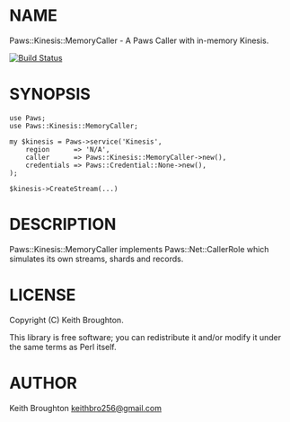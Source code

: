 # NAME

Paws::Kinesis::MemoryCaller - A Paws Caller with in-memory Kinesis.

[![Build Status](https://travis-ci.org/keithbro/Paws-Kinesis-MemoryCaller.svg?branch=master)](https://travis-ci.org/keithbro/Paws-Kinesis-MemoryCaller)

# SYNOPSIS

    use Paws;
    use Paws::Kinesis::MemoryCaller;

    my $kinesis = Paws->service('Kinesis',
        region      => 'N/A',
        caller      => Paws::Kinesis::MemoryCaller->new(),
        credentials => Paws::Credential::None->new(),
    );

    $kinesis->CreateStream(...)

# DESCRIPTION

Paws::Kinesis::MemoryCaller implements Paws::Net::CallerRole which simulates its
own streams, shards and records.

# LICENSE

Copyright (C) Keith Broughton.

This library is free software; you can redistribute it and/or modify
it under the same terms as Perl itself.

# AUTHOR

Keith Broughton <keithbro256@gmail.com>
